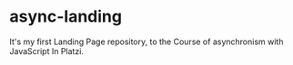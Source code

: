 # async-landing
It's my first Landing Page repository, to the Course of asynchronism with JavaScript In Platzi.
